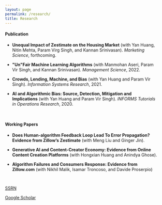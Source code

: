 ```yaml
---
layout: page
permalink: /research/
title: Research
---
```


#### **Publication**

- **Unequal Impact of Zestimate on the Housing Market** (with Yan Huang, Nitin Mehta, Param Virg Singh, and Kannan Srinivasan). *Marketing Science*, forthcoming.

- **"Un"Fair Machine Learning Algorithms** (with Manmohan Aseri, Param Vir Singh, and Kannan Srinivasan). *Management Science*, 2022.
  
- **Crowds, Lending, Machine, and Bias**  (with Yan Huang and Param Vir Singh). *Information Systems Research*, 2021. 

- **AI and Algorithmic Bias: Source, Detection, Mitigation and Implications** (with Yan Huang and Param Vir Singh). *INFORMS Tutorials in Operations Research*, 2020.

&nbsp;

#### **Working Papers**

- **Does Human-algorithm Feedback Loop Lead To Error Propagation? Evidence from Zillow’s Zestimate** (with Meng Liu and Ginger Jin).

- **Generative AI and Content-Creator Economy: Evidence from Online Content Creation Platforms** (with Hongxian Huang and Anindya Ghose).

- **Algorithm Failures and Consumers Response: Evidence from Zillow.com** (with Nikhil Malik, Isamar Troncoso, and Davide Proserpio)

&nbsp;

[SSRN](https://papers.ssrn.com/sol3/cf_dev/AbsByAuth.cfm?per_id=3045671)


[Google Scholar](https://scholar.google.com/citations?user=MOzBetAAAAAJ)
